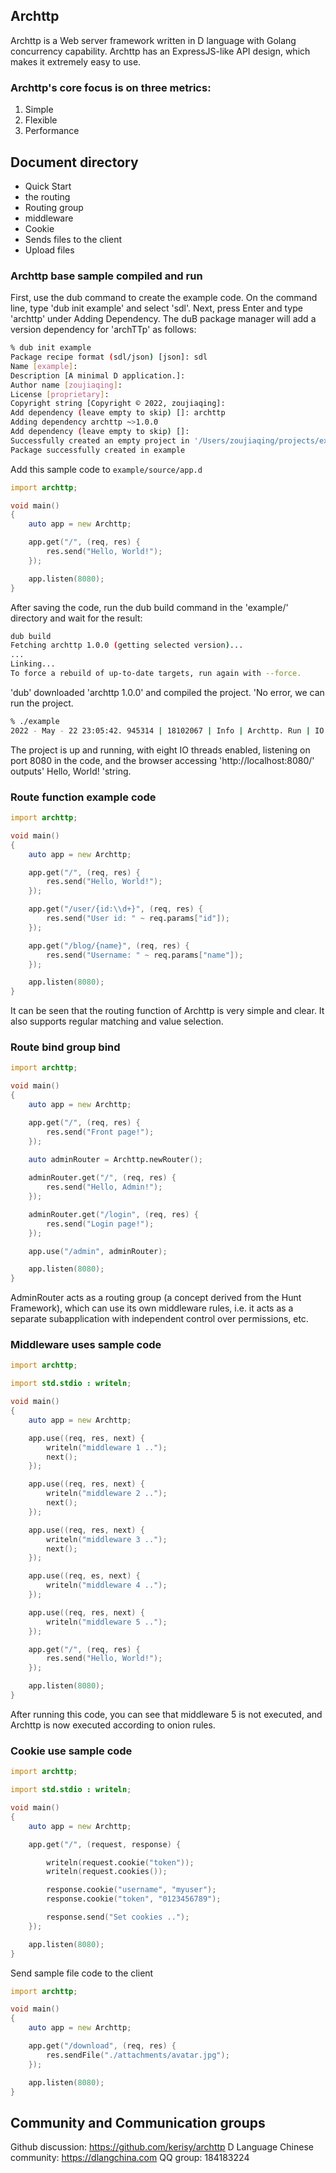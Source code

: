## Archttp
Archttp is a Web server framework written in D language with Golang concurrency capability. Archttp has an ExpressJS-like API design, which makes it extremely easy to use.

### Archttp's core focus is on three metrics:
1. Simple
2. Flexible
3. Performance

## Document directory
- Quick Start
- the routing
- Routing group
- middleware
- Cookie
- Sends files to the client
- Upload files
### Archttp base sample compiled and run
First, use the dub command to create the example code. On the command line, type 'dub init example' and select 'sdl'. Next, press Enter and type 'archttp' under Adding Dependency. The duB package manager will add a version dependency for 'archTTp' as follows:
```bash
% dub init example
Package recipe format (sdl/json) [json]: sdl
Name [example]: 
Description [A minimal D application.]: 
Author name [zoujiaqing]: 
License [proprietary]: 
Copyright string [Copyright © 2022, zoujiaqing]: 
Add dependency (leave empty to skip) []: archttp
Adding dependency archttp ~>1.0.0
Add dependency (leave empty to skip) []: 
Successfully created an empty project in '/Users/zoujiaqing/projects/example'.
Package successfully created in example
```

Add this sample code to `example/source/app.d`

```D
import archttp;

void main()
{
    auto app = new Archttp;

    app.get("/", (req, res) {
        res.send("Hello, World!");
    });

    app.listen(8080);
}
```

After saving the code, run the dub build command in the 'example/' directory and wait for the result:

```bash
dub build
Fetching archttp 1.0.0 (getting selected version)...
...
Linking...
To force a rebuild of up-to-date targets, run again with --force.
```

'dub' downloaded 'archttp 1.0.0' and compiled the project. 'No error, we can run the project.
```bash
% ./example
2022 - May - 22 23:05:42. 945314 | 18102067 | Info | Archttp. Run | IO threads: 8 |.. /.. /. Dub/packages/archttp - 1.0.0 archttp/source/archttp archttp. D: 222
```

The project is up and running, with eight IO threads enabled, listening on port 8080 in the code, and the browser accessing 'http://localhost:8080/' outputs' Hello, World! 'string.

### Route function example code
```D
import archttp;

void main()
{
    auto app = new Archttp;

    app.get("/", (req, res) {
        res.send("Hello, World!");
    });

    app.get("/user/{id:\\d+}", (req, res) {
        res.send("User id: " ~ req.params["id"]);
    });

    app.get("/blog/{name}", (req, res) {
        res.send("Username: " ~ req.params["name"]);
    });

    app.listen(8080);
}
```

It can be seen that the routing function of Archttp is very simple and clear. It also supports regular matching and value selection.

### Route bind group bind
```D
import archttp;

void main()
{
    auto app = new Archttp;

    app.get("/", (req, res) {
        res.send("Front page!");
    });

    auto adminRouter = Archttp.newRouter();
    
    adminRouter.get("/", (req, res) {
        res.send("Hello, Admin!");
    });

    adminRouter.get("/login", (req, res) {
        res.send("Login page!");
    });

    app.use("/admin", adminRouter);

    app.listen(8080);
}
```

AdminRouter acts as a routing group (a concept derived from the Hunt Framework), which can use its own middleware rules, i.e. it acts as a separate subapplication with independent control over permissions, etc.

### Middleware uses sample code
```D
import archttp;

import std.stdio : writeln;

void main()
{
    auto app = new Archttp;

    app.use((req, res, next) {
        writeln("middleware 1 ..");
        next();
    });

    app.use((req, res, next) {
        writeln("middleware 2 ..");
        next();
    });

    app.use((req, res, next) {
        writeln("middleware 3 ..");
        next();
    });

    app.use((req, es, next) {
        writeln("middleware 4 ..");
    });

    app.use((req, res, next) {
        writeln("middleware 5 ..");
    });

    app.get("/", (req, res) {
        res.send("Hello, World!");
    });

    app.listen(8080);
}
```

After running this code, you can see that middleware 5 is not executed, and Archttp is now executed according to onion rules.

### Cookie use sample code
```D
import archttp;

import std.stdio : writeln;

void main()
{
    auto app = new Archttp;

    app.get("/", (request, response) {

        writeln(request.cookie("token"));
        writeln(request.cookies());

        response.cookie("username", "myuser");
        response.cookie("token", "0123456789");

        response.send("Set cookies ..");
    });

    app.listen(8080);
}
```

Send sample file code to the client

```D
import archttp;

void main()
{
    auto app = new Archttp;

    app.get("/download", (req, res) {
        res.sendFile("./attachments/avatar.jpg");
    });

    app.listen(8080);
}
```

## Community and Communication groups
Github discussion: https://github.com/kerisy/archttp
D Language Chinese community: https://dlangchina.com
QQ group: 184183224
